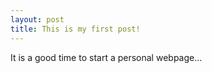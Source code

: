 ```yaml
---
layout: post
title: This is my first post!
---
```

It is a good time to start a personal webpage...
